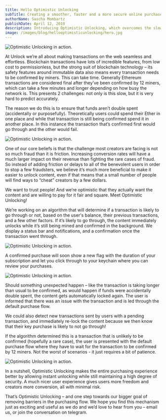 ```yaml
---
title: Hello Optimistic Unlocking
subTitle: Creating a smoother, faster and a more secure online purchase experience
authorName: Sascha Mombartz
publishDate: April 12, 2019
description: Introducing Optimistic Unlocking, which overcomes the slow confirmation times and provides a better user experience for blockchain transactions.
image: /images/blog/hellooptimisticunlocking/hero.jpg
---
```

![Optimistic Unlocking in action.](/images/blog/hellooptimisticunlocking/hero.jpg)

At Unlock we’re all about making transactions on the web seamless and effortless. Blockchain transactions have lots of incredible features, from low cost to permissionless, but the strong suit of blockchain technology – its safety features around immutable data also means every transaction needs to be confirmed by miners. This can take time. Generally Ethereum transactions are considered final after they’ve been confirmed by 12 miners, which can take a few minutes and longer depending on how busy the network is. This presents 2 challenges: not only is this slow, but it is very hard to predict accurately.

The reason we do this is to ensure that funds aren’t double spent (accidentally or purposefully). Theoretically users could spend their Ether in one place and while that transaction is still being confirmed spend it in another place. In this instance the transaction that’s confirmed first would go through and the other would fail.

![Optimistic Unlocking in action.](/images/blog/hellooptimisticunlocking/locked.jpg)

One of our core beliefs is that the challenge most creators are facing is not so much fraud than it is friction. Increasing conversion rates will have a much larger impact on their revenue than fighting the rare cases of fraud. So instead of adding friction or delays to all of the benevolent users in order to stop a few fraudsters, we believe it’s much more beneficial to make it easier to unlock content, even if that means that a small number of people will find ways to “cheat” creators by a few dollars.

We want to trust people! And we’re optimistic that they actually want the content and are willing to pay for it fair and square. Meet Optimistic Unlocking!

We’re working on an algorithm that will determine if a transaction is likely to go through or not, based on the user's balance, their previous transactions, and a few other factors. If it’s likely to go through, the content immediately unlocks while it’s still being mined and confirmed  in the background. We display a status bar and notifications, and a confirmation once the transaction went through.

![Optimistic Unlocking in action.](/images/blog/hellooptimisticunlocking/confirming.jpg)

A confirmed purchase will soon show a new flag with the duration of your subscription and let you click through to your keychain where you can review your purchases.

![Optimistic Unlocking in action.](/images/blog/hellooptimisticunlocking/subscribed.jpg)

Should something unexpected happen – like the transaction is taking longer than usual to be confirmed, as would happen if funds were accidentally double spent, the content gets automatically locked again. The user is informed that there was an issue with the transaction and is led through the default purchase flow.

We could also detect new transactions sent by users with a pending transaction, and immediately re-lock the content because we then know that their key purchase is likely to not go through!

If the algorithm determined this is a transaction that is unlikely to be confirmed (hopefully a rare case), the user is presented with the default purchase flow where they have to wait for the transaction to be confirmed by 12 miners. Not the worst of scenarios - it just requires a bit of patience.

![Optimistic Unlocking in action.](/images/blog/hellooptimisticunlocking/stages.jpg)

In a nutshell, Optimistic Unlocking makes the entire purchasing experience better by allowing instant unlocking while still maintaining a high degree of security. A much nicer user experience gives users more freedom and creators more conversion, all with minimal risk.

That’s Optimistic Unlocking – and one step towards our bigger goal of removing barriers in the purchasing flow. We hope you find this mechanism just as exciting and useful as we do and we’d love to hear from you – email us, or join the conversation on telegram.
